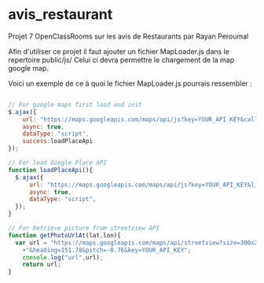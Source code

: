 # avis_restaurant
Projet 7 OpenClassRooms sur les avis de Restaurants par Rayan Peroumal

Afin d'utiliser ce projet il faut ajouter un fichier MapLoader.js dans le repertoire public/js/
Celui ci devra permettre le chargement de la map google map.

Voici un exemple de ce à quoi le fichier MapLoader.js pourrais ressembler :

``` javascript

// For google maps first load and init
$.ajax({
    url: "https://maps.googleapis.com/maps/api/js?key=YOUR_API_KEY&callback=initMap",
    async: true,
    dataType: "script",
    success:loadPlaceApi
});

// For load Google Place API
function loadPlaceApi(){
  $.ajax({
      url: "https://maps.googleapis.com/maps/api/js?key=YOUR_API_KEY&libraries=places",
      async: true,
      dataType: "script",
  });
}

// For Retrieve picture from streetview API
function getPhotoUrlAt(lat,lon){
  var url = "https://maps.googleapis.com/maps/api/streetview?size=300x200&location="+lat+","+lon
    +"&heading=151.78&pitch=-0.76&key=YOUR_API_KEY";
    console.log("url",url);
    return url;
}

```
